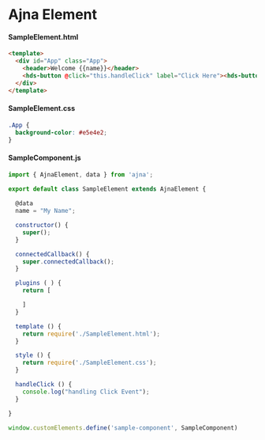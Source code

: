 # Ajna Element

#### SampleElement.html
```html
<template>
  <div id="App" class="App">
    <header>Welcome {{name}}</header>
    <hds-button @click="this.handleClick" label="Click Here"><hds-button>
  </div>
</template>
```

#### SampleElement.css
``` css
.App {
  background-color: #e5e4e2;
}
```

#### SampleComponent.js
``` javascript
import { AjnaElement, data } from 'ajna';

export default class SampleElement extends AjnaElement {
  
  @data
  name = "My Name";

  constructor() {
    super();
  }

  connectedCallback() {
    super.connectedCallback();
  }

  plugins ( ) {
    return [

    ]
  }

  template () {
    return require('./SampleElement.html');
  }

  style () {
    return require('./SampleElement.css');
  }

  handleClick () {
    console.log("handling Click Event");
  }

}

window.customElements.define('sample-component', SampleComponent)

```